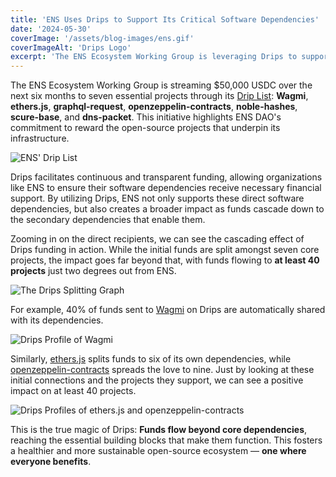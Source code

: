 ```yaml
---
title: 'ENS Uses Drips to Support Its Critical Software Dependencies'
date: '2024-05-30'
coverImage: '/assets/blog-images/ens.gif'
coverImageAlt: 'Drips Logo'
excerpt: 'The ENS Ecosystem Working Group is leveraging Drips to support the open source projects it depends on and their developers.'
---
```


The ENS Ecosystem Working Group is streaming $50,000 USDC over the next six months to seven essential projects through its [Drip List](https://www.drips.network/app/drip-lists/31017209032870028068280040871339261037749177808773684797297972107972): **Wagmi**, **ethers.js**, **graphql-request**, **openzeppelin-contracts**, **noble-hashes**, **scure-base**, and **dns-packet**. This initiative highlights ENS DAO's commitment to reward the open-source projects that underpin its infrastructure.

![ENS' Drip List](/assets/blog-images/ens-1.png)

Drips facilitates continuous and transparent funding, allowing organizations like ENS to ensure their software dependencies receive necessary financial support. By utilizing Drips, ENS not only supports these direct software dependencies, but also creates a broader impact as funds cascade down to the secondary dependencies that enable them.

Zooming in on the direct recipients, we can see the cascading effect of Drips funding in action. While the initial funds are split amongst seven core projects, the impact goes far beyond that, with funds flowing to **at least 40 projects** just two degrees out from ENS.

![The Drips Splitting Graph](/assets/blog-images/ens-2.png)

For example, 40% of funds sent to [Wagmi](https://drips.network/app/projects/github/wevm/wagmi) on Drips are automatically shared with its dependencies.

![Drips Profile of Wagmi](/assets/blog-images/ens-3.png)

Similarly, [ethers.js](https://drips.network/app/projects/github/ethers-io/ethers.js) splits funds to six of its own dependencies, while [openzeppelin-contracts](https://drips.network/app/projects/github/OpenZeppelin/openzeppelin-contracts) spreads the love to nine. Just by looking at these initial connections and the projects they support, we can see a positive impact on at least 40 projects.

![Drips Profiles of ethers.js and openzeppelin-contracts](/assets/blog-images/ens-4.png)

This is the true magic of Drips: **Funds flow beyond core dependencies**, reaching the essential building blocks that make them function. This fosters a healthier and more sustainable open-source ecosystem — **one where everyone benefits**.
